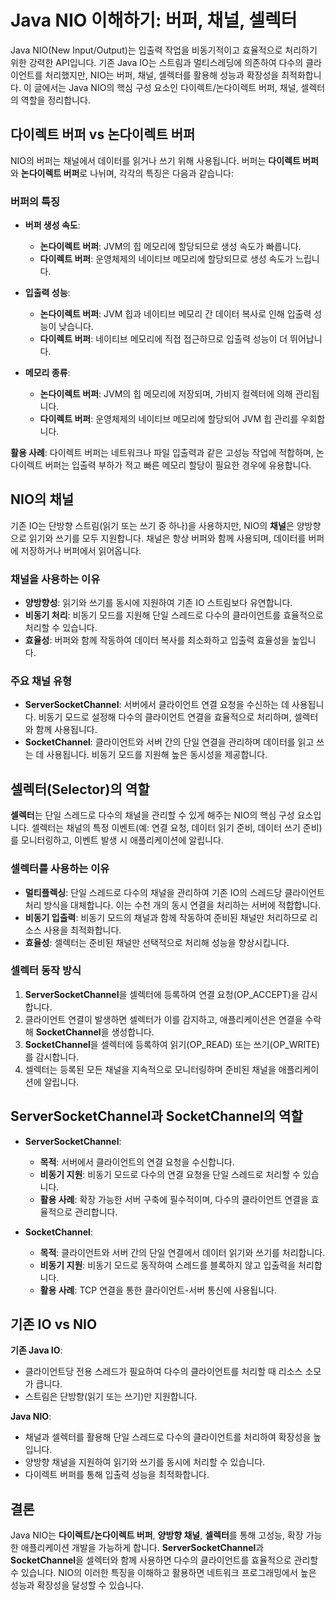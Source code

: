 # Java NIO 이해하기: 버퍼, 채널, 셀렉터

Java NIO(New Input/Output)는 입출력 작업을 비동기적이고 효율적으로 처리하기 위한 강력한 API입니다. 기존 Java IO는 스트림과 멀티스레딩에 의존하여 다수의 클라이언트를 처리했지만, NIO는 버퍼, 채널, 셀렉터를 활용해 성능과 확장성을 최적화합니다. 이 글에서는 Java NIO의 핵심 구성 요소인 다이렉트/논다이렉트 버퍼, 채널, 셀렉터의 역할을 정리합니다.

## 다이렉트 버퍼 vs 논다이렉트 버퍼

NIO의 버퍼는 채널에서 데이터를 읽거나 쓰기 위해 사용됩니다. 버퍼는 **다이렉트 버퍼**와 **논다이렉트 버퍼**로 나뉘며, 각각의 특징은 다음과 같습니다:

### 버퍼의 특징
- **버퍼 생성 속도**:
  - **논다이렉트 버퍼**: JVM의 힙 메모리에 할당되므로 생성 속도가 빠릅니다.
  - **다이렉트 버퍼**: 운영체제의 네이티브 메모리에 할당되므로 생성 속도가 느립니다.
  
- **입출력 성능**:
  - **논다이렉트 버퍼**: JVM 힙과 네이티브 메모리 간 데이터 복사로 인해 입출력 성능이 낮습니다.
  - **다이렉트 버퍼**: 네이티브 메모리에 직접 접근하므로 입출력 성능이 더 뛰어납니다.

- **메모리 종류**:
  - **논다이렉트 버퍼**: JVM의 힙 메모리에 저장되며, 가비지 컬렉터에 의해 관리됩니다.
  - **다이렉트 버퍼**: 운영체제의 네이티브 메모리에 할당되어 JVM 힙 관리를 우회합니다.

**활용 사례**: 다이렉트 버퍼는 네트워크나 파일 입출력과 같은 고성능 작업에 적합하며, 논다이렉트 버퍼는 입출력 부하가 적고 빠른 메모리 할당이 필요한 경우에 유용합니다.

## NIO의 채널

기존 IO는 단방향 스트림(읽기 또는 쓰기 중 하나)을 사용하지만, NIO의 **채널**은 양방향으로 읽기와 쓰기를 모두 지원합니다. 채널은 항상 버퍼와 함께 사용되며, 데이터를 버퍼에 저장하거나 버퍼에서 읽어옵니다.

### 채널을 사용하는 이유
- **양방향성**: 읽기와 쓰기를 동시에 지원하여 기존 IO 스트림보다 유연합니다.
- **비동기 처리**: 비동기 모드를 지원해 단일 스레드로 다수의 클라이언트를 효율적으로 처리할 수 있습니다.
- **효율성**: 버퍼와 함께 작동하여 데이터 복사를 최소화하고 입출력 효율성을 높입니다.

### 주요 채널 유형
- **ServerSocketChannel**: 서버에서 클라이언트 연결 요청을 수신하는 데 사용됩니다. 비동기 모드로 설정해 다수의 클라이언트 연결을 효율적으로 처리하며, 셀렉터와 함께 사용됩니다.
- **SocketChannel**: 클라이언트와 서버 간의 단일 연결을 관리하며 데이터를 읽고 쓰는 데 사용됩니다. 비동기 모드를 지원해 높은 동시성을 제공합니다.

## 셀렉터(Selector)의 역할

**셀렉터**는 단일 스레드로 다수의 채널을 관리할 수 있게 해주는 NIO의 핵심 구성 요소입니다. 셀렉터는 채널의 특정 이벤트(예: 연결 요청, 데이터 읽기 준비, 데이터 쓰기 준비)를 모니터링하고, 이벤트 발생 시 애플리케이션에 알립니다.

### 셀렉터를 사용하는 이유
- **멀티플렉싱**: 단일 스레드로 다수의 채널을 관리하여 기존 IO의 스레드당 클라이언트 처리 방식을 대체합니다. 이는 수천 개의 동시 연결을 처리하는 서버에 적합합니다.
- **비동기 입출력**: 비동기 모드의 채널과 함께 작동하여 준비된 채널만 처리하므로 리소스 사용을 최적화합니다.
- **효율성**: 셀렉터는 준비된 채널만 선택적으로 처리해 성능을 향상시킵니다.

### 셀렉터 동작 방식
1. **ServerSocketChannel**을 셀렉터에 등록하여 연결 요청(OP_ACCEPT)을 감시합니다.
2. 클라이언트 연결이 발생하면 셀렉터가 이를 감지하고, 애플리케이션은 연결을 수락해 **SocketChannel**을 생성합니다.
3. **SocketChannel**을 셀렉터에 등록하여 읽기(OP_READ) 또는 쓰기(OP_WRITE)를 감시합니다.
4. 셀렉터는 등록된 모든 채널을 지속적으로 모니터링하며 준비된 채널을 애플리케이션에 알립니다.

## ServerSocketChannel과 SocketChannel의 역할

- **ServerSocketChannel**:
  - **목적**: 서버에서 클라이언트의 연결 요청을 수신합니다.
  - **비동기 지원**: 비동기 모드로 다수의 연결 요청을 단일 스레드로 처리할 수 있습니다.
  - **활용 사례**: 확장 가능한 서버 구축에 필수적이며, 다수의 클라이언트 연결을 효율적으로 관리합니다.

- **SocketChannel**:
  - **목적**: 클라이언트와 서버 간의 단일 연결에서 데이터 읽기와 쓰기를 처리합니다.
  - **비동기 지원**: 비동기 모드로 동작하여 스레드를 블록하지 않고 입출력을 처리합니다.
  - **활용 사례**: TCP 연결을 통한 클라이언트-서버 통신에 사용됩니다.

## 기존 IO vs NIO

**기존 Java IO**:
- 클라이언트당 전용 스레드가 필요하여 다수의 클라이언트를 처리할 때 리소스 소모가 큽니다.
- 스트림은 단방향(읽기 또는 쓰기)만 지원합니다.

**Java NIO**:
- 채널과 셀렉터를 활용해 단일 스레드로 다수의 클라이언트를 처리하여 확장성을 높입니다.
- 양방향 채널을 지원하여 읽기와 쓰기를 동시에 처리할 수 있습니다.
- 다이렉트 버퍼를 통해 입출력 성능을 최적화합니다.

## 결론

Java NIO는 **다이렉트/논다이렉트 버퍼**, **양방향 채널**, **셀렉터**를 통해 고성능, 확장 가능한 애플리케이션 개발을 가능하게 합니다. **ServerSocketChannel**과 **SocketChannel**을 셀렉터와 함께 사용하면 다수의 클라이언트를 효율적으로 관리할 수 있습니다. NIO의 이러한 특징을 이해하고 활용하면 네트워크 프로그래밍에서 높은 성능과 확장성을 달성할 수 있습니다.
